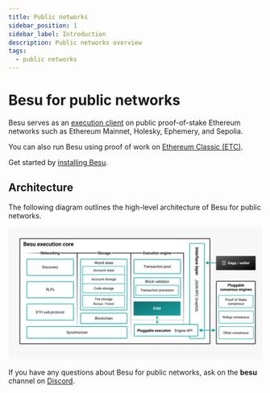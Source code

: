 ```yaml
---
title: Public networks
sidebar_position: 1
sidebar_label: Introduction
description: Public networks overview
tags:
  - public networks
---
```


# Besu for public networks

Besu serves as an [execution client](concepts/node-clients.md#execution-clients) on public proof-of-stake Ethereum networks such as Ethereum Mainnet, Holesky, Ephemery, and Sepolia.

You can also run Besu using proof of work on [Ethereum Classic (ETC)](how-to/use-pow/mining.md).

Get started by [installing Besu](get-started/install/index.md).

## Architecture

The following diagram outlines the high-level architecture of Besu for public networks.

![Public architecture](../assets/images/public-architecture.jpeg)

If you have any questions about Besu for public networks, ask on the **besu** channel on
[Discord](https://discord.gg/hyperledger).
